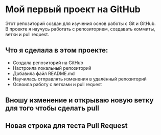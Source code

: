 # Мой первый проект на GitHub

Этот репозиторий создан для изучения основ работы с Git и GitHub.  
В проекте я научусь работать с репозиторием, создавать коммиты, ветки и pull request.  

## Что я сделала в этом проекте:
- Создала репозиторий на GitHub  
- Настроила локальный репозиторий  
- Добавила файл README.md  
- Научилась отправлять изменения в удалённый репозиторий  
- Освоила работу с ветками и pull request 


## Вношу изменение и открываю новую ветку для того чтобы сделать pull 
## Новая строка для теста Pull Request